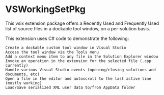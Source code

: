 VSWorkingSetPkg
===============

This vsix extension package offers a Recently Used and Frequently Used list of source files in a dockable tool window, on a per-solution basis. 

This extension uses C# code to demonstrate the following:

    Create a dockable custom tool window in Visual Studio
    Access the tool window via the Tools menu
    Add a context menu item to any file in the Solution Explorer window
    Invoke an operation in the extension for the selected file (.cpp currently)
    Handle various Visual Studio events (opening/closing solutions and documents, etc)
    Open a file in the editor and autoscroll to the last active line (mostly working)
    Load/Save serialized XML user data to/from AppData folder 
